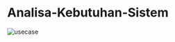 # Analisa-Kebutuhan-Sistem

![usecase](https://github.com/RianFauza/Analisisa-Kebutuhan-Sistem/assets/115771479/d426ccf0-e5d1-4195-8cb1-d4af8fba1e80)
